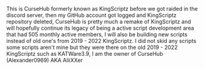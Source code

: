 This is CurseHub formerly known as KingScriptz before we got raided in the discord server, then my GitHub account got logged and KingScriptz repository deleted, CurseHub is pretty much a remake of KingScriptz and will hopefully continue its legacy of being a active script development area that had 505 monthly active members, I will also be building new scripts instead of old one's from 2019 - 2022 KingScriptz. I did not skid any scripts some scripts aren't mine but they were there on the old 2019 - 2022 KingScriptz such as KATWare3.9, I am the owner of CurseHub (Alexander0969) AKA AliiXXer
